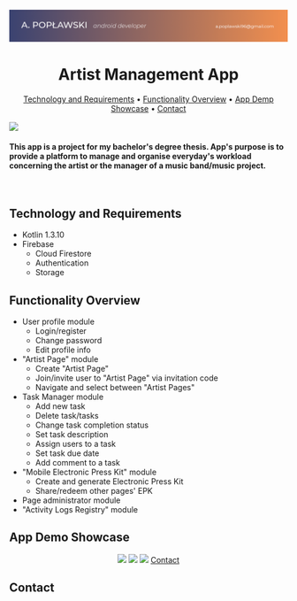 <a href="https://github.com/apoplawski96/projects-summary/blob/master/assets/header.png"><img src="https://github.com/apoplawski96/projects-summary/blob/master/assets/header.png"></a>

<h1 align="center"> Artist Management App</h4>

<p align="center">
  <a href="#key-features">Technology and Requirements</a> •
  <a href="#how-to-use">Functionality Overview</a> •
  <a href="#download">App Demp Showcase</a> •
  <a href="#credits">Contact</a>
</p>

<a href="https://github.com/apoplawski96/projects-summary/blob/master/assets/ArtistManagementApp.png">
<img align="center" src="https://github.com/apoplawski96/projects-summary/blob/master/assets/ArtistManagementApp.png" /></a>

<p><h4>This app is a project for my bachelor's degree thesis. App's purpose is to provide a platform to manage and organise everyday's workload concerning the artist or the manager of a music band/music project.<h4><p>
</br>

## Technology and Requirements

* Kotlin 1.3.10
* Firebase
  - Cloud Firestore
  - Authentication
  - Storage
  
## Functionality Overview

* User profile module
  - Login/register
  - Change password
  - Edit profile info
* "Artist Page" module
  - Create "Artist Page"
  - Join/invite user to "Artist Page" via invitation code
  - Navigate and select between "Artist Pages"
* Task Manager module
  - Add new task
  - Delete task/tasks
  - Change task completion status
  - Set task description
  - Assign users to a task
  - Set task due date
  - Add comment to a task
* "Mobile Electronic Press Kit" module
  - Create and generate Electronic Press Kit
  - Share/redeem other pages' EPK
* Page administrator module
* "Activity Logs Registry" module

  
## App Demo Showcase

<p align="center">
  <img src="https://github.com/apoplawski96/projects-summary/blob/master/assets/1.gif" width="256"/></a></img>
  <img src="https://github.com/apoplawski96/projects-summary/blob/master/assets/2.gif" width="256"/></a></img>
  <img src="https://github.com/apoplawski96/projects-summary/blob/master/assets/3.gif" width="256"/></a></img>
  <a href="#credits">Contact</a>
</p>
  
## Contact


